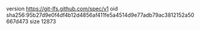 version https://git-lfs.github.com/spec/v1
oid sha256:95b27d9e0f4df4b12d4856af411fe5a4514d9e77adb79ac3812152a50667d473
size 12873
